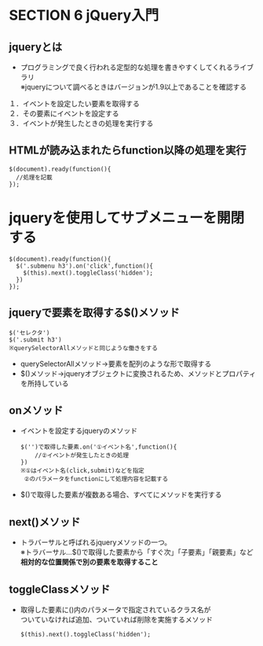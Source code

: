 # SECTION 6 jQuery入門
## jqueryとは
- プログラミングで良く行われる定型的な処理を書きやすくしてくれるライブラリ  
  ※jqueryについて調べるときはバージョンが1.9以上であることを確認する

１．イベントを設定したい要素を取得する  
２．その要素にイベントを設定する  
３．イベントが発生したときの処理を実行する  

## HTMLが読み込まれたらfunction以降の処理を実行
    $(document).ready(function(){
      //処理を記載
    });

# jqueryを使用してサブメニューを開閉する
    $(document).ready(function(){
      $('.submenu h3').on('click',function(){
        $(this).next().toggleClass('hidden');
      })
    });
## jqueryで要素を取得する$()メソッド
    $('セレクタ')  
    $('.submit h3')
    ※querySelectorAllメソッドと同じような働きをする

- querySelectorAllメソッド→要素を配列のような形で取得する
- $()メソッド→jqueryオブジェクトに変換されるため、メソッドとプロパティを所持している
  
## onメソッド
- イベントを設定するjqueryのメソッド
  
      $('')で取得した要素.on('①イベント名',function(){
          //②イベントが発生したときの処理
      })
      ※①はイベント名(click,submit)などを指定
       ②のパラメータをfunctionにして処理内容を記載する

- $()で取得した要素が複数ある場合、すべてにメソッドを実行する

## next()メソッド
- トラバーサルと呼ばれるjqueryメソッドの一つ。  
  ※トラバーサル…$()で取得した要素から「すぐ次」「子要素」「親要素」など**相対的な位置関係で別の要素を取得すること**
## toggleClassメソッド
- 取得した要素に()内のパラメータで指定されているクラス名が  
  ついていなければ追加、ついていれば削除を実施するメソッド

      $(this).next().toggleClass('hidden');
